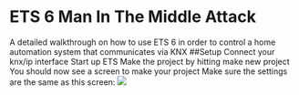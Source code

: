 # ETS 6 Man In The Middle Attack
A detailed walkthrough on how to use ETS 6 in order to control a home automation system that communicates via KNX
##Setup
Connect your knx/ip interface
Start up ETS
Make the project by hitting make new project
You should now see a screen to make your project
Make sure the settings are the same as this screen:
<img src= "/DirectedStudy/Tutorial/Images/ProjectScreen.png">
